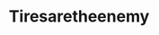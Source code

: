 ---
title: Tiresaretheenemy
crosslinks:
- livven
- youtubefactsbot
- formula1
- totallynotrobots
- anti_gif_bot
- eyebleachrequestbot
- watchpeopledie
- Alot
- WeWantPlates
- downvotesreally
- reversegif
- trebuchetmemes
- iamverybadass
- TwoRedditorsOneCup
- EngineeringPorn
- tryptophobia
- mildlyinteresting
- chairsunderwater
- hmmmgifs
- reallifedoodles
---